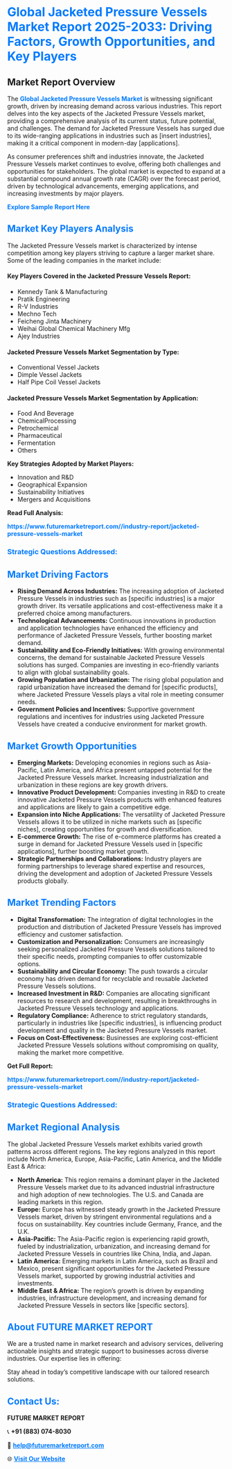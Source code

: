 <h1 style="color: #007BFF;">Global Jacketed Pressure Vessels Market Report 2025-2033: Driving Factors, Growth Opportunities, and Key Players</h1>

<section id="overview">
<h2>Market Report Overview</h2>
<p>The <a href="https://www.futuremarketreport.com//industry-report/jacketed-pressure-vessels-market" style="color: #007BFF; text-decoration: none;"><strong>Global Jacketed Pressure Vessels Market</strong></a> is witnessing significant growth, driven by increasing demand across various industries. This report delves into the key aspects of the Jacketed Pressure Vessels market, providing a comprehensive analysis of its current status, future potential, and challenges. The demand for Jacketed Pressure Vessels has surged due to its wide-ranging applications in industries such as [insert industries], making it a critical component in modern-day [applications].</p>
<p>As consumer preferences shift and industries innovate, the Jacketed Pressure Vessels market continues to evolve, offering both challenges and opportunities for stakeholders. The global market is expected to expand at a substantial compound annual growth rate (CAGR) over the forecast period, driven by technological advancements, emerging applications, and increasing investments by major players.</p>
</section>

<section id="overview">
<p><a href="https://www.futuremarketreport.com//request-sample/reportId=52404" style="color: #007BFF; text-decoration: none;"><strong>Explore Sample Report Here</strong></a></p>
</section>

<section id="key-players">
<h2 style="color: #007BFF;">Market Key Players Analysis</h2>
<p>The Jacketed Pressure Vessels market is characterized by intense competition among key players striving to capture a larger market share. Some of the leading companies in the market include:</p>
<h4>Key Players Covered in the Jacketed Pressure Vessels Report:</h4>
<ul><li>Kennedy Tank &amp; Manufacturing</li><li>Pratik Engineering</li><li>R-V Industries</li><li>Mechno Tech</li><li>Feicheng Jinta Machinery</li><li>Weihai Global Chemical Machinery Mfg</li><li>Ajey Industries</li></ul>
<h4>Jacketed Pressure Vessels Market Segmentation by Type:</h4>
<ul><li>Conventional Vessel Jackets</li><li>Dimple Vessel Jackets</li><li>Half Pipe Coil Vessel Jackets</li></ul>

<h4>Jacketed Pressure Vessels Market Segmentation by Application:</h4>
<ul><li>Food And Beverage</li><li>ChemicalProcessing</li><li>Petrochemical</li><li>Pharmaceutical</li><li>Fermentation</li><li>Others</li></ul>
<p><strong>Key Strategies Adopted by Market Players:</strong></p>
<ul>
<li>Innovation and R&D</li>
<li>Geographical Expansion</li>
<li>Sustainability Initiatives</li>
<li>Mergers and Acquisitions</li>
</ul>
</section>

<section>
<p><strong>Read Full Analysis: </strong></p><a href="https://www.futuremarketreport.com//industry-report/jacketed-pressure-vessels-market" style="color: #007BFF; text-decoration: none;"><strong>https://www.futuremarketreport.com//industry-report/jacketed-pressure-vessels-market</strong></a>
<h3 style="color: #007BFF;">Strategic Questions Addressed:</h3>
</section>

<section id="driving-factors">
<h2 style="color: #007BFF;">Market Driving Factors</h2>
<ul>
<li><strong>Rising Demand Across Industries:</strong> The increasing adoption of Jacketed Pressure Vessels in industries such as [specific industries] is a major growth driver. Its versatile applications and cost-effectiveness make it a preferred choice among manufacturers.</li>
<li><strong>Technological Advancements:</strong> Continuous innovations in production and application technologies have enhanced the efficiency and performance of Jacketed Pressure Vessels, further boosting market demand.</li>
<li><strong>Sustainability and Eco-Friendly Initiatives:</strong> With growing environmental concerns, the demand for sustainable Jacketed Pressure Vessels solutions has surged. Companies are investing in eco-friendly variants to align with global sustainability goals.</li>
<li><strong>Growing Population and Urbanization:</strong> The rising global population and rapid urbanization have increased the demand for [specific products], where Jacketed Pressure Vessels plays a vital role in meeting consumer needs.</li>
<li><strong>Government Policies and Incentives:</strong> Supportive government regulations and incentives for industries using Jacketed Pressure Vessels have created a conducive environment for market growth.</li>
</ul>
</section>

<section id="growth-opportunities">
<h2 style="color: #007BFF;">Market Growth Opportunities</h2>
<ul>
<li><strong>Emerging Markets:</strong> Developing economies in regions such as Asia-Pacific, Latin America, and Africa present untapped potential for the Jacketed Pressure Vessels market. Increasing industrialization and urbanization in these regions are key growth drivers.</li>
<li><strong>Innovative Product Development:</strong> Companies investing in R&D to create innovative Jacketed Pressure Vessels products with enhanced features and applications are likely to gain a competitive edge.</li>
<li><strong>Expansion into Niche Applications:</strong> The versatility of Jacketed Pressure Vessels allows it to be utilized in niche markets such as [specific niches], creating opportunities for growth and diversification.</li>
<li><strong>E-commerce Growth:</strong> The rise of e-commerce platforms has created a surge in demand for Jacketed Pressure Vessels used in [specific applications], further boosting market growth.</li>
<li><strong>Strategic Partnerships and Collaborations:</strong> Industry players are forming partnerships to leverage shared expertise and resources, driving the development and adoption of Jacketed Pressure Vessels products globally.</li>
</ul>
</section>

<section id="trending-factors">
<h2 style="color: #007BFF;">Market Trending Factors</h2>
<ul>
<li><strong>Digital Transformation:</strong> The integration of digital technologies in the production and distribution of Jacketed Pressure Vessels has improved efficiency and customer satisfaction.</li>
<li><strong>Customization and Personalization:</strong> Consumers are increasingly seeking personalized Jacketed Pressure Vessels solutions tailored to their specific needs, prompting companies to offer customizable options.</li>
<li><strong>Sustainability and Circular Economy:</strong> The push towards a circular economy has driven demand for recyclable and reusable Jacketed Pressure Vessels solutions.</li>
<li><strong>Increased Investment in R&D:</strong> Companies are allocating significant resources to research and development, resulting in breakthroughs in Jacketed Pressure Vessels technology and applications.</li>
<li><strong>Regulatory Compliance:</strong> Adherence to strict regulatory standards, particularly in industries like [specific industries], is influencing product development and quality in the Jacketed Pressure Vessels market.</li>
<li><strong>Focus on Cost-Effectiveness:</strong> Businesses are exploring cost-efficient Jacketed Pressure Vessels solutions without compromising on quality, making the market more competitive.</li>
</ul>
</section>

<section>
<p><strong>Get Full Report: </strong></p><a href="https://www.futuremarketreport.com//industry-report/jacketed-pressure-vessels-market" style="color: #007BFF; text-decoration: none;"><strong>https://www.futuremarketreport.com//industry-report/jacketed-pressure-vessels-market</strong></a>
<h3 style="color: #007BFF;">Strategic Questions Addressed:</h3>
</section>


<section id="regional-analysis">
<h2 style="color: #007BFF;">Market Regional Analysis</h2>
<p>The global Jacketed Pressure Vessels market exhibits varied growth patterns across different regions. The key regions analyzed in this report include North America, Europe, Asia-Pacific, Latin America, and the Middle East & Africa:</p>
<ul>
<li><strong>North America:</strong> This region remains a dominant player in the Jacketed Pressure Vessels market due to its advanced industrial infrastructure and high adoption of new technologies. The U.S. and Canada are leading markets in this region.</li>
<li><strong>Europe:</strong> Europe has witnessed steady growth in the Jacketed Pressure Vessels market, driven by stringent environmental regulations and a focus on sustainability. Key countries include Germany, France, and the U.K.</li>
<li><strong>Asia-Pacific:</strong> The Asia-Pacific region is experiencing rapid growth, fueled by industrialization, urbanization, and increasing demand for Jacketed Pressure Vessels in countries like China, India, and Japan.</li>
<li><strong>Latin America:</strong> Emerging markets in Latin America, such as Brazil and Mexico, present significant opportunities for the Jacketed Pressure Vessels market, supported by growing industrial activities and investments.</li>
<li><strong>Middle East & Africa:</strong> The region’s growth is driven by expanding industries, infrastructure development, and increasing demand for Jacketed Pressure Vessels in sectors like [specific sectors].</li>
</ul>
</section>

<footer>
<h2 style="color: #007BFF;">About FUTURE MARKET REPORT</h2>
<p>We are a trusted name in market research and advisory services, delivering actionable insights and strategic support to businesses across diverse industries. Our expertise lies in offering:</p>

<p>Stay ahead in today’s competitive landscape with our tailored research solutions.</p>

<h2 style="color: #007BFF;">Contact Us:</h2>
<p><strong>FUTURE MARKET REPORT</strong></p>
<p>📞 <strong>+91 (883) 074-8030</strong></p>
<p>📧 <strong><a href="mailto:help@futuremarketreport.com" style="color: #007BFF;">help@futuremarketreport.com</a></strong></p>
<p>🌐 <strong><a href="https://www.futuremarketreport.com/" style="color: #007BFF;">Visit Our Website</a></strong></p>
</footer>